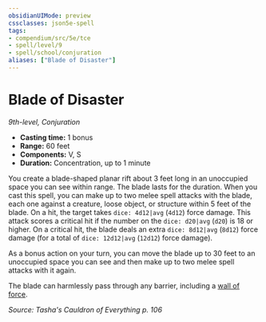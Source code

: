 ```yaml
---
obsidianUIMode: preview
cssclasses: json5e-spell
tags:
- compendium/src/5e/tce
- spell/level/9
- spell/school/conjuration
aliases: ["Blade of Disaster"]
---
```

# Blade of Disaster
*9th-level, Conjuration*  

- **Casting time:** 1 bonus
- **Range:** 60 feet
- **Components:** V, S
- **Duration:** Concentration, up to 1 minute

You create a blade-shaped planar rift about 3 feet long in an unoccupied space you can see within range. The blade lasts for the duration. When you cast this spell, you can make up to two melee spell attacks with the blade, each one against a creature, loose object, or structure within 5 feet of the blade. On a hit, the target takes `dice: 4d12|avg` (`4d12`) force damage. This attack scores a critical hit if the number on the `dice: d20|avg` (`d20`) is 18 or higher. On a critical hit, the blade deals an extra `dice: 8d12|avg` (`8d12`) force damage (for a total of `dice: 12d12|avg` (`12d12`) force damage).

As a bonus action on your turn, you can move the blade up to 30 feet to an unoccupied space you can see and then make up to two melee spell attacks with it again.

The blade can harmlessly pass through any barrier, including a [wall of force](4-Resources/Compendium/spells/wall-of-force.md).

*Source: Tasha's Cauldron of Everything p. 106*